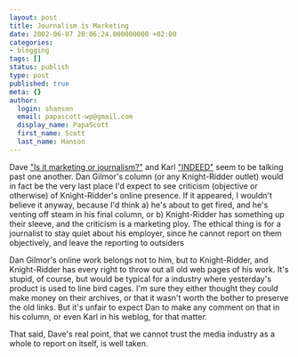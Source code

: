 ```yaml
---
layout: post
title: Journalism is Marketing
date: 2002-06-07 20:06:24.000000000 +02:00
categories:
- blogging
tags: []
status: publish
type: post
published: true
meta: {}
author:
  login: shanson
  email: papascott-wp@gmail.com
  display_name: PapaScott
  first_name: Scott
  last_name: Hanson
---
```

<p>Dave <a href="http://davenet.userland.com/2002/06/06/isItMarketingOrJournalism">"Is it marketing or journalism?"</a> and Karl <a href="http://www.paradox1x.org/mt/archives/000039.shtml#000039">"INDEED"</a> seem to be talking past one another. Dan Gilmor's column (or any Knight-Ridder outlet) would in fact be the very last place I'd expect to see criticism (objective or otherwise) of Knight-Ridder's online presence. If it appeared, I wouldn't believe it anyway, because I'd think a) he's about to get fired, and he's venting off steam in his final column, or b) Knight-Ridder has something up their sleeve, and the criticism is a marketing ploy. The ethical thing is for a journalist to stay quiet about his employer, since he cannot report on them objectively, and leave the reporting to outsiders</p>
<p>Dan Gilmor's online work belongs not to him, but to Knight-Ridder, and Knight-Ridder has every right to throw out all old web pages of his work. It's stupid, of course, but would be typical for a industry where yesterday's product is used to line bird cages.  I'm sure they either thought they could make money on their archives, or that it wasn't worth the bother to preserve the old links. But it's unfair to expect Dan to make any comment on that in his column, or even Karl in his weblog, for that matter.</p>
<p>That said, Dave's real point, that we cannot trust the media industry as a whole to report on itself, is well taken.</p>
